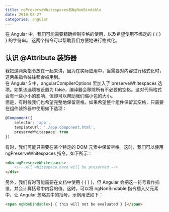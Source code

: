```yaml
---
title: ngPreserveWhitespaces和NgNonBindable        
date: 2018-08-27
categories: angular
---
```

在 Angular 中，我们可能需要精确控制空格的使用，以及希望使用不绑定的 { { } } 的字符串。
这两个指令可以帮助我们方便地进行格式化。
<!-- more -->

## 认识 @Attribute 装饰器

我把这两条指令放在一起来讲，因为在实际应用中，当需要对内容进行格式化时，这两条指令往往都会被用到。   
在 Angular 5 中，angularCompilerOptions 里加入了 preserveWhitespaces 选项。如果该选项被设置为 false，编译器会移除所有不必要的空格。这对代码格式会有一些小小的影响，但却可以帮助我们缩小包的大小。   
但是，有时候我们也希望完整地保留空格。如果希望整个组件保留其空格，只需要在组件装饰器中使用如下选项：   

```typescript
@Component({
    selector: 'app',
    templateUrl: './app.component.html',
    preserveWhitespace: true
})
```

有时，我们可能只需要在某个特定的 DOM 元素中保留空格。这时，我们可以使用 ngPreserveWhitespaces 指令，如下所示：
```html
<div ngPreserveWhitespaces>
    <!-- All whitespace here will be preserved -->
</div>
```
另外，我们有时可能需要在文档中使用 { { } }，但 Angular 会把这一符号看作插值，并会计算括号中内容的值。这时，可以将 ngNonBindable 指令插入父元素中，让 Angular 忽略其中的括号。示例用法如下：   
```html
<span ngNonBindable>{ { this will not be evaluated } }</span>
```

